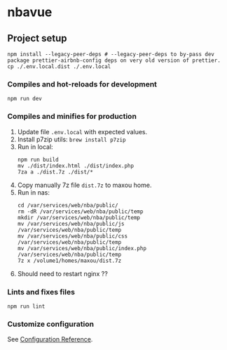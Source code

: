 # nbavue

## Project setup
```
npm install --legacy-peer-deps # --legacy-peer-deps to by-pass dev package prettier-airbnb-config deps on very old version of prettier.
cp ./.env.local.dist ./.env.local
```

### Compiles and hot-reloads for development
```
npm run dev
```

### Compiles and minifies for production
1. Update file `.env.local` with expected values.
1. Install p7zip utils: `brew install p7zip`
1. Run in local:
    ```
    npm run build
    mv ./dist/index.html ./dist/index.php
    7za a ./dist.7z ./dist/*
    ```
1. Copy manually 7z file `dist.7z` to maxou home.
1. Run in nas:
    ```
    cd /var/services/web/nba/public/
    rm -dR /var/services/web/nba/public/temp
    mkdir /var/services/web/nba/public/temp
    mv /var/services/web/nba/public/js /var/services/web/nba/public/temp
    mv /var/services/web/nba/public/css /var/services/web/nba/public/temp
    mv /var/services/web/nba/public/index.php /var/services/web/nba/public/temp
    7z x /volume1/homes/maxou/dist.7z
    ```
1. Should need to restart nginx ??

### Lints and fixes files
```
npm run lint
```

### Customize configuration
See [Configuration Reference](https://cli.vuejs.org/config/).
